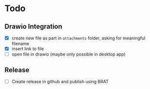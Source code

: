 # Todo

## Drawio Integration

- [x] create new file as part in `attachments` folder, asking for meaningful filename
- [x] insert link to file
- [ ] open file in drawio (maybe only possible in desktop app)

## Release

- [ ] Create release in github and publish using BRAT